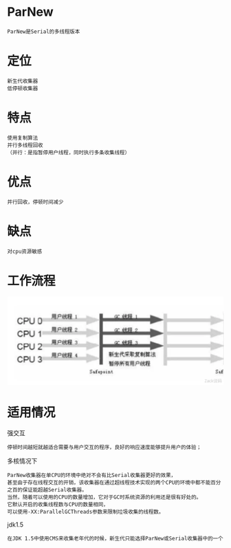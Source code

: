  
# ParNew

    ParNew是Serial的多线程版本
    
# 定位

    新生代收集器
    低停顿收集器
    
# 特点

    使用复制算法
    并行多线程回收
    （并行：是指暂停用户线程，同时执行多条收集线程）

# 优点

    并行回收，停顿时间减少

# 缺点

    对cpu资源敏感    

# 工作流程

![](https://github.com/RodJohn/JVM/blob/master/img/gcparnew.png)    

        
# 适用情况    
    
强交互

    停顿时间越短就越适合需要与用户交互的程序，良好的响应速度能够提升用户的体验；    
    
多核情况下
          
    ParNew收集器在单CPU的环境中绝对不会有比Serial收集器更好的效果，
    甚至由于存在线程交互的开销，该收集器在通过超线程技术实现的两个CPU的环境中都不能百分之百的保证能超越Serial收集器。
    当然，随着可以使用的CPU的数量增加，它对于GC时系统资源的利用还是很有好处的。
    它默认开启的收集线程数与CPU的数量相同，
    可以使用-XX:ParallelGCThreads参数来限制垃圾收集的线程数。


jdk1.5
    
    在JDK 1.5中使用CMS来收集老年代的时候，新生代只能选择ParNew或Serial收集器中的一个
    


